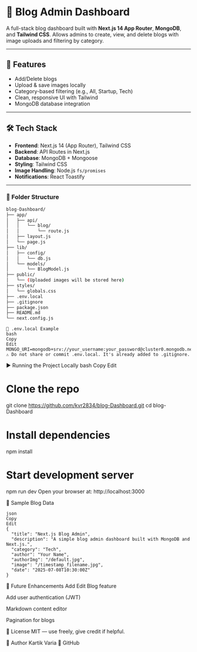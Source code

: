 # 📝 Blog Admin Dashboard

A full-stack blog dashboard built with **Next.js 14 App Router**, **MongoDB**, and **Tailwind CSS**. Allows admins to create, view, and delete blogs with image uploads and filtering by category.

---

## 🚀 Features
- Add/Delete blogs
- Upload & save images locally
- Category-based filtering (e.g., All, Startup, Tech)
- Clean, responsive UI with Tailwind
- MongoDB database integration

---

## 🛠️ Tech Stack
- **Frontend**: Next.js 14 (App Router), Tailwind CSS
- **Backend**: API Routes in Next.js
- **Database**: MongoDB + Mongoose
- **Styling**: Tailwind CSS
- **Image Handling**: Node.js `fs/promises`
- **Notifications**: React Toastify

---

### 📁 Folder Structure

```bash
blog-Dashboard/
├── app/
│   ├── api/
│   │   └── blog/
│   │       └── route.js
│   ├── layout.js
│   └── page.js
├── lib/
│   ├── config/
│   │   └── db.js
│   └── models/
│       └── BlogModel.js
├── public/
│   └── (Uploaded images will be stored here)
├── styles/
│   └── globals.css
├── .env.local
├── .gitignore
├── package.json
├── README.md
└── next.config.js
```

```
🔐 .env.local Example
bash
Copy
Edit
MONGO_URI=mongodb+srv://your_username:your_password@cluster0.mongodb.net/blogdb
⚠️ Do not share or commit .env.local. It's already added to .gitignore.
```

▶️ Running the Project Locally
bash
Copy
Edit
# Clone the repo
git clone https://github.com/kvr2834/blog-Dashboard.git
cd blog-Dashboard

# Install dependencies
npm install

# Start development server
npm run dev
Open your browser at: http://localhost:3000

🧪 Sample Blog Data
```
json
Copy
Edit
{
  "title": "Next.js Blog Admin",
  "description": "A simple blog admin dashboard built with MongoDB and Next.js.",
  "category": "Tech",
  "author": "Your Name",
  "authorImg": "/default.jpg",
  "image": "/timestamp_filename.jpg",
  "date": "2025-07-08T10:30:00Z"
}
```

📌 Future Enhancements
 Add Edit Blog feature

 Add user authentication (JWT)

 Markdown content editor

 Pagination for blogs

📄 License
MIT — use freely, give credit if helpful.

👤 Author
Kartik Varia
📌 GitHub



